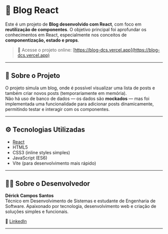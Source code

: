# 📝 Blog React

Este é um projeto de **Blog desenvolvido com React**, com foco em **reutilização de componentes**. O objetivo principal foi aprofundar os conhecimentos em React, especialmente nos conceitos de **componentização, estado e props**.

> 🔗 Acesse o projeto online: [https://blog-dcs.vercel.app](https://blog-dcs.vercel.app)

---

## 📌 Sobre o Projeto

O projeto simula um blog, onde é possível visualizar uma lista de posts e também criar novos posts (temporariamente em memória).  
Não há uso de banco de dados — os dados são **mockados** — mas foi implementada uma funcionalidade para adicionar posts dinamicamente, permitindo testar e interagir com os componentes.

---

## ⚙️ Tecnologias Utilizadas

- [React](https://reactjs.org/)
- HTML5
- CSS3 (inline styles simples)
- JavaScript (ES6)
- Vite (para desenvolvimento mais rápido)

---

## 👨‍💻 Sobre o Desenvolvedor

**Dérick Campos Santos**  
Técnico em Desenvolvimento de Sistemas e estudante de Engenharia de Software. Apaixonado por tecnologia, desenvolvimento web e criação de soluções simples e funcionais.

🔗 [LinkedIn](https://linkedin.com/in/derick-campos-santos)

---

